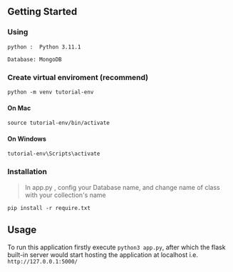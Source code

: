 ## Getting Started
### Using
`python :  Python 3.11.1 `

`Database: MongoDB`
### Create virtual enviroment (recommend)
```
python -m venv tutorial-env
```
#### On Mac
```
source tutorial-env/bin/activate
```
#### On Windows
```
tutorial-env\Scripts\activate
```
### Installation

> In app.py , config your Database name, and change name of class with your collection's name

```
pip install -r require.txt
```

## Usage

To run this application firstly execute `python3 app.py`, after which the flask built-in server would start hosting the application at localhost i.e.
`http://127.0.0.1:5000/`
